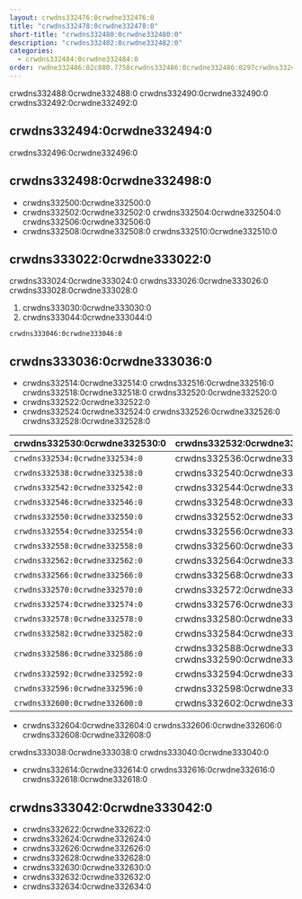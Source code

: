 ```yaml
---
layout: crwdns332476:0crwdne332476:0
title: "crwdns332478:0crwdne332478:0"
short-title: "crwdns332480:0crwdne332480:0"
description: "crwdns332482:0crwdne332482:0"
categories:
  - crwdns332484:0crwdne332484:0
order: rwdne332486:02c880.7758crwdns332486:0crwdne332486:0297crwdns332486:0crwdne332486:0
---
```


crwdns332488:0crwdne332488:0 crwdns332490:0crwdne332490:0 crwdns332492:0crwdne332492:0

## crwdns332494:0crwdne332494:0

<div class="alert alert-warning" role="alert">
crwdns332496:0crwdne332496:0
</div>

## crwdns332498:0crwdne332498:0

* crwdns332500:0crwdne332500:0
* crwdns332502:0crwdne332502:0 crwdns332504:0crwdne332504:0 crwdns332506:0crwdne332506:0
* crwdns332508:0crwdne332508:0 crwdns332510:0crwdne332510:0

## crwdns333022:0crwdne333022:0

crwdns333024:0crwdne333024:0 crwdns333026:0crwdne333026:0 crwdns333028:0crwdne333028:0

1. crwdns333030:0crwdne333030:0
2. crwdns333044:0crwdne333044:0

```shell
crwdns333046:0crwdne333046:0
```

## crwdns333036:0crwdne333036:0

* crwdns332514:0crwdne332514:0 crwdns332516:0crwdne332516:0 crwdns332518:0crwdne332518:0 crwdns332520:0crwdne332520:0
* crwdns332522:0crwdne332522:0
* crwdns332524:0crwdne332524:0 crwdns332526:0crwdne332526:0 crwdns332528:0crwdne332528:0


| crwdns332530:0crwdne332530:0   | crwdns332532:0crwdne332532:0                              |
| ------------------------------ | --------------------------------------------------------- |
| `crwdns332534:0crwdne332534:0` | crwdns332536:0crwdne332536:0                              |
| `crwdns332538:0crwdne332538:0` | crwdns332540:0crwdne332540:0                              |
| `crwdns332542:0crwdne332542:0` | crwdns332544:0crwdne332544:0                              |
| `crwdns332546:0crwdne332546:0` | crwdns332548:0crwdne332548:0                              |
| `crwdns332550:0crwdne332550:0` | crwdns332552:0crwdne332552:0                              |
| `crwdns332554:0crwdne332554:0` | crwdns332556:0crwdne332556:0                              |
| `crwdns332558:0crwdne332558:0` | crwdns332560:0crwdne332560:0                              |
| `crwdns332562:0crwdne332562:0` | crwdns332564:0crwdne332564:0                              |
| `crwdns332566:0crwdne332566:0` | crwdns332568:0crwdne332568:0                              |
| `crwdns332570:0crwdne332570:0` | crwdns332572:0crwdne332572:0                              |
| `crwdns332574:0crwdne332574:0` | crwdns332576:0crwdne332576:0                              |
| `crwdns332578:0crwdne332578:0` | crwdns332580:0crwdne332580:0                              |
| `crwdns332582:0crwdne332582:0` | crwdns332584:0crwdne332584:0                              |
| `crwdns332586:0crwdne332586:0` | crwdns332588:0crwdne332588:0 crwdns332590:0crwdne332590:0 |
| `crwdns332592:0crwdne332592:0` | crwdns332594:0crwdne332594:0                              |
| `crwdns332596:0crwdne332596:0` | crwdns332598:0crwdne332598:0                              |
| `crwdns332600:0crwdne332600:0` | crwdns332602:0crwdne332602:0                              |


* crwdns332604:0crwdne332604:0 crwdns332606:0crwdne332606:0 crwdns332608:0crwdne332608:0

crwdns333038:0crwdne333038:0  crwdns333040:0crwdne333040:0

* crwdns332614:0crwdne332614:0 crwdns332616:0crwdne332616:0 crwdns332618:0crwdne332618:0

## crwdns333042:0crwdne333042:0

* crwdns332622:0crwdne332622:0
* crwdns332624:0crwdne332624:0
* crwdns332626:0crwdne332626:0
* crwdns332628:0crwdne332628:0
* crwdns332630:0crwdne332630:0
* crwdns332632:0crwdne332632:0
* crwdns332634:0crwdne332634:0
